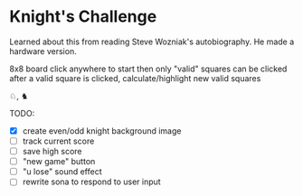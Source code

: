 # Knight's Challenge

Learned about this from reading Steve Wozniak's autobiography. He made a hardware version.

8x8 board
click anywhere to start
then only "valid" squares can be clicked
after a valid square is clicked, calculate/highlight new valid squares

♘, ♞


TODO:
- [x] create even/odd knight background image
- [ ] track current score
- [ ] save high score
- [ ] "new game" button
- [ ] "u lose" sound effect
- [ ] rewrite sona to respond to user input

